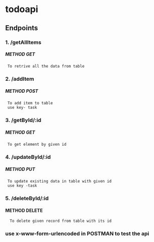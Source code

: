 # todoapi
## Endpoints

  ### 1. /getAllItems
   ##### METHOD GET
     To retrive all the data from table
     
  ### 2. /addItem
   ##### METHOD POST
     To add item to table
     use key- task 
     
 ###  3. /getById/:id
   ##### METHOD GET
     To get element by given id
     
  ### 4. /updateById/:id
   ##### METHOD PUT
     To update existing data in table with given id
     use key -task
     
  ### 5. /deleteById/:id
   #### METHOD DELETE
      To delete given record from table with its id
      
  ### use x-www-form-urlencoded in POSTMAN to test the api
